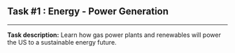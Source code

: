 ## Task #1 : Energy - Power Generation

<hr>

**Task description:** 
Learn how gas power plants and renewables will power the US to a sustainable energy future.

